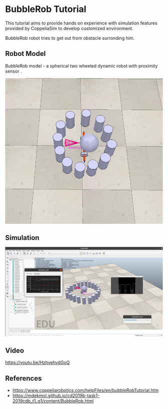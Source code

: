 # BubbleRob Tutorial

This tutorial aims to provide hands on experience with simulation features provided by CoppeliaSim to develop customized environment.

BubbleRob robot tries to get out from obstacle surronding him.

## Robot Model

BubbleRob model - a spherical two wheeled dynamic robot with proximity sensor .

![BubbleRob Model](https://github.com/mecha-robo/BubbleRob-CoppeliaSim/blob/master/pictures/bubbleRobWithObstacle.png)

## Simulation

![BubbleRob Simulation Scene](https://github.com/mecha-robo/BubbleRob-CoppeliaSim/blob/master/pictures/bobbleRob_croop.png)

## Video

https://youtu.be/HzhvehvdGoQ

## References

* https://www.coppeliarobotics.com/helpFiles/en/bubbleRobTutorial.htm
* https://mdekmol.github.io/cd2019b-task1-2019cdb_t1_g1/content/BubbleRob.html




